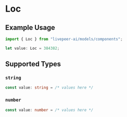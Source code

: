# Loc

## Example Usage

```typescript
import { Loc } from "livepeer-ai/models/components";

let value: Loc = 384382;
```

## Supported Types

### `string`

```typescript
const value: string = /* values here */
```

### `number`

```typescript
const value: number = /* values here */
```

